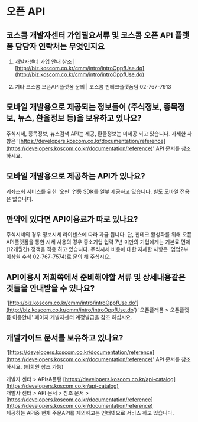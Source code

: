 # 오픈 API

## 코스콤 개발자센터 가입필요서류 및 코스콤 오픈 API 플랫폼 담당자 연락처는 무엇인지요

 1. 개발자센터 가입 안내 참조               \|    [http://biz.koscom.co.kr/cmm/intro/introOppfUse.do](http://biz.koscom.co.kr/cmm/intro/introOppfUse.do)

 2. 기타 코스콤 오픈API플랫폼 문의     \|    코스콤 핀테크플랫폼팀  02-767-7913



## **모바일 개발용으로 제공되는 정보들이 \(주식정보, 종목정보, 뉴스, 환율정보 등\)을 보유하고 있나요?**

 주식시세, 종목정보, 뉴스검색 API는 제공, 환율정보는 미제공 되고 있습니다. 자세한 사항은 '[https://developers.koscom.co.kr/documentation/reference](https://developers.koscom.co.kr/documentation/reference)' API 문서를 참조하세요.



## **모바일 개발용으로 제공하는 API가 있나요?**

계좌조회 서비스를 위한 '오핀' 연동 SDK를 일부 제공하고 있습니다. 별도 모바일 전용은 없습니다.

## **만약에 있다면 API이용료가 따로 있나요?**

주식시세의 경우 정보시세 라이센스에 따라 과금 됩니다.  단, 핀테크 활성화를 위해 오픈API플랫폼을 통한 시세 사용의 경우 중소기업 업력 7년 미만의 기업에게는 기본료 면제 \(12개월간\) 정책을 적용 하고 있습니다. 주식시세 비용에 대한 자세한 사항은  '업업2부 이상원 수석 02-767-7574\)로 문의 해 주십시요.

## **API이용시 저희쪽에서 준비해야할 서류 및 상세내용같은 것들을 안내받을 수 있나요?**

'[http://biz.koscom.co.kr/cmm/intro/introOppfUse.do'](http://biz.koscom.co.kr/cmm/intro/introOppfUse.do')  '오픈플래폼 &gt; 오픈플랫폼 이용안내' 페이지 개발자센터 계정발급을 참조 하십시요.

## **개발가이드 문서를 보유하고 있나요?**

 '[https://developers.koscom.co.kr/documentation/reference](https://developers.koscom.co.kr/documentation/reference)' API 문서를 참조하세요. \(비회원 참조 가능\)

개발자 센터 &gt; APIs&플랜 [https://developers.koscom.co.kr/api-catalog](https://developers.koscom.co.kr/api-catalog)  
개발사 센터 &gt; API 문서 &gt; 참조 문서 &gt; [https://developers.koscom.co.kr/documentation/reference](https://developers.koscom.co.kr/documentation/reference)   
제공하는 API중 현재 주문API를 제외하고는 인터넷으로 서비스 하고 있습니다.

